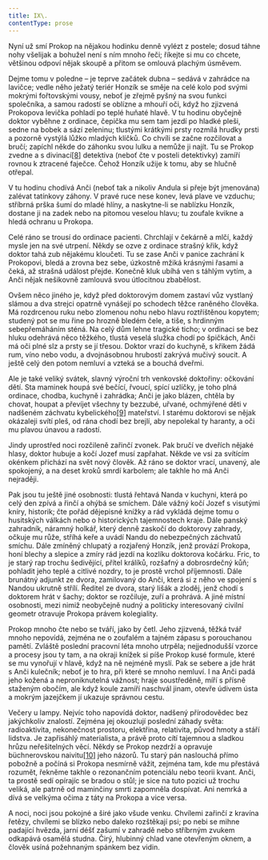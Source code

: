 ```yaml
---
title: IX\.
contentType: prose
---
```


<section>

Nyní už smí Prokop na nějakou hodinku denně vylézt z postele; dosud táhne nohy všelijak a bohužel není s ním mnoho řeči; říkejte si mu co chcete, většinou odpoví nějak skoupě a přitom se omlouvá plachým úsměvem.

Dejme tomu v poledne – je teprve začátek dubna – sedává v zahrádce na lavičce; vedle něho ježatý teriér Honzík se směje na celé kolo pod svými mokrými fořtovskými vousy, neboť je zřejmě pyšný na svou funkci společníka, a samou radostí se oblízne a mhouří oči, když ho zjizvená Prokopova levička pohladí po teplé huňaté hlavě. V tu hodinu obyčejně doktor vyběhne z ordinace, čepička mu sem tam jezdí po hladké pleši, sedne na bobek a sází zeleninu; tlustými krátkými prsty rozmílá hrudky prsti a pozorně vystýlá lůžko mladých klíčků. Co chvíli se začne rozčilovat a bručí; zapíchl někde do záhonku svou lulku a nemůže ji najít. Tu se Prokop zvedne a s divinací[\[8\]](./resources/undefined) detektiva (neboť čte v posteli detektivky) zamíří rovnou k ztracené faječce. Čehož Honzík užije k tomu, aby se hlučně otřepal.

V tu hodinu chodívá Anči (neboť tak a nikoliv Andula si přeje být jmenována) zalévat tatínkovy záhony. V pravé ruce nese konev, levá plave ve vzduchu; stříbrná prška šumí do mladé hlíny, a naskytne-li se nablízku Honzík, dostane ji na zadek nebo na pitomou veselou hlavu; tu zoufale kvikne a hledá ochranu u Prokopa.

Celé ráno se trousí do ordinace pacienti. Chrchlají v čekárně a mlčí, každý mysle jen na své utrpení. Někdy se ozve z ordinace strašný křik, když doktor tahá zub nějakému kloučeti. Tu se zase Anči v panice zachrání k Prokopovi, bledá a zrovna bez sebe, úzkostně mžiká krásnými řasami a čeká, až strašná událost přejde. Konečně kluk ubíhá ven s táhlým vytím, a Anči nějak nešikovně zamlouvá svou útlocitnou zbabělost.

Ovšem něco jiného je, když před doktorovým domem zastaví vůz vystlaný slámou a dva strejci opatrně vynášejí po schodech těžce raněného člověka. Má rozdrcenou ruku nebo zlomenou nohu nebo hlavu roztříštěnou kopytem; studený pot se mu řine po hrozně bledém čele, a tiše, s hrdinným sebepřemáháním sténá. Na celý dům lehne tragické ticho; v ordinaci se bez hluku odehrává něco těžkého, tlustá veselá služka chodí po špičkách, Anči má oči plné slz a prsty se jí třesou. Doktor vrazí do kuchyně, s křikem žádá rum, víno nebo vodu, a dvojnásobnou hrubostí zakrývá mučivý soucit. A ještě celý den potom nemluví a vzteká se a bouchá dveřmi.

Ale je také veliký svátek, slavný výroční trh venkovské doktořiny: očkování dětí. Sta maminek houpá své bečící, řvoucí, spící uzlíčky, je toho plná ordinace, chodba, kuchyně i zahrádka; Anči je jako blázen, chtěla by chovat, houpat a převíjet všechny ty bezzubé, uřvané, ochmýřené děti v nadšeném záchvatu kybelického[\[9\]](./resources/undefined) mateřství. I starému doktorovi se nějak okázaleji svítí pleš, od rána chodí bez brejlí, aby nepolekal ty haranty, a oči mu plavou únavou a radostí.

Jindy uprostřed noci rozčileně zařinčí zvonek. Pak bručí ve dveřích nějaké hlasy, doktor hubuje a kočí Jozef musí zapřahat. Někde ve vsi za svítícím okénkem přichází na svět nový člověk. Až ráno se doktor vrací, unavený, ale spokojený, a na deset kroků smrdí karbolem; ale takhle ho má Anči nejraději.

Pak jsou tu ještě jiné osobnosti: tlustá řehtavá Nanda v kuchyni, která po celý den zpívá a řinčí a ohýbá se smíchem. Dále vážný kočí Jozef s visutými kníry, historik; čte pořád dějepisné knížky a rád vykládá dejme tomu o husitských válkách nebo o historických tajemnostech kraje. Dále panský zahradník, náramný holkář, který denně zaskočí do doktorovy zahrady, očkuje mu růže, stříhá keře a uvádí Nandu do nebezpečných záchvatů smíchu. Dále zmíněný chlupatý a rozjařený Honzík, jenž provází Prokopa, honí blechy a slepice a zmíry rád jezdí na kozlíku doktorova kočárku. Fric, to je starý rap trochu šedivějící, přítel králíků, rozšafný a dobrosrdečný kůň; pohladit jeho teplé a citlivé nozdry, to je prostě vrchol příjemnosti. Dále brunátný adjunkt ze dvora, zamilovaný do Anči, která si z něho ve spojení s Nandou ukrutně střílí. Ředitel ze dvora, starý lišák a zloděj, jenž chodí s doktorem hrát v šachy; doktor se rozčiluje, zuří a prohrává. A jiné místní osobnosti, mezi nimiž neobyčejně nudný a politicky interesovaný civilní geometr otravuje Prokopa právem kolegiality.

Prokop mnoho čte nebo se tváří, jako by četl. Jeho zjizvená, těžká tvář mnoho nepovídá, zejména ne o zoufalém a tajném zápasu s porouchanou pamětí. Zvláště poslední pracovní léta mnoho utrpěla; nejjednodušší vzorce a procesy jsou ty tam, a na okraji knížek si píše Prokop kusé formule, které se mu vynořují v hlavě, když na ně nejméně myslí. Pak se sebere a jde hrát s Anči kulečník; neboť je to hra, při které se mnoho nemluví. I na Anči padá jeho kožená a neproniknutelná vážnost; hraje soustředěně, míří s přísně staženým obočím, ale když koule zamíří naschvál jinam, otevře údivem ústa a mokrým jazejčkem jí ukazuje správnou cestu.

Večery u lampy. Nejvíc toho napovídá doktor, nadšený přírodovědec bez jakýchkoliv znalostí. Zejména jej okouzlují poslední záhady světa: radioaktivita, nekonečnost prostoru, elektřina, relativita, původ hmoty a stáří lidstva. Je zapřisáhlý materialista, a právě proto cítí tajemnou a sladkou hrůzu neřešitelných věcí. Někdy se Prokop nezdrží a opravuje büchnerovskou naivitu[\[10\]](./resources/undefined) jeho názorů. Tu starý pán naslouchá přímo pobožně a počíná si Prokopa nesmírně vážit, zejména tam, kde mu přestává rozumět, řekněme takhle o rezonančním potenciálu nebo teorii kvant. Anči, ta prostě sedí opírajíc se bradou o stůl; je sice na tuto pozici už trochu veliká, ale patrně od maminčiny smrti zapomněla dospívat. Ani nemrká a dívá se velkýma očima z táty na Prokopa a vice versa.

A noci, noci jsou pokojné a širé jako všude venku. Chvílemi zařinčí z kravína řetězy, chvílemi se blízko nebo daleko rozštěkají psi; po nebi se mihne padající hvězda, jarní déšť zašumí v zahradě nebo stříbrným zvukem odkapává osamělá studna. Čirý, hlubinný chlad vane otevřeným oknem, a člověk usíná požehnaným spánkem bez vidin.

</section>
